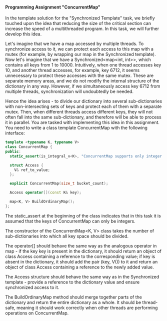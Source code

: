 #### Programming Assignment "ConcurrentMap"

In the template solution for the "Synchronized Template" task, we briefly touched upon the idea that reducing the size of the critical section can increase the speed of a multithreaded program. In this task, we will further develop this idea.

Let's imagine that we have a map accessed by multiple threads. To synchronize access to it, we can protect each access to this map with a mutex (for example, by wrapping our map in the Synchronized template). Now let's imagine that we have a Synchronized<map<int, int>>, which contains all keys from 1 to 10000. Intuitively, when one thread accesses key 10, and another thread accesses, for example, key 6712, it seems unnecessary to protect these accesses with the same mutex. These are separate memory areas, and we do not modify the internal structure of the dictionary in any way. However, if we simultaneously access key 6712 from multiple threads, synchronization will undoubtedly be needed.

Hence the idea arises - to divide our dictionary into several sub-dictionaries with non-intersecting sets of keys and protect each of them with a separate mutex. Then, when different threads access different keys, they will not often fall into the same sub-dictionary, and therefore will be able to process it in parallel. You are tasked with implementing this idea in this assignment. You need to write a class template ConcurrentMap with the following interface:

```cpp
template <typename K, typename V>
class ConcurrentMap {
public:
  static_assert(is_integral_v<K>, "ConcurrentMap supports only integer keys");

  struct Access {
    V& ref_to_value;
  };

  explicit ConcurrentMap(size_t bucket_count);

  Access operator[](const K& key);

  map<K, V> BuildOrdinaryMap();
};
```

The static_assert at the beginning of the class indicates that in this task it is assumed that the keys of ConcurrentMap can only be integers.

The constructor of the ConcurrentMap<K, V> class takes the number of sub-dictionaries into which all key space should be divided.

The operator[] should behave the same way as the analogous operator in map - if the key key is present in the dictionary, it should return an object of class Access containing a reference to the corresponding value; if key is absent in the dictionary, it should add the pair (key, V()) to it and return an object of class Access containing a reference to the newly added value.

The Access structure should behave the same way as in the Synchronized template - provide a reference to the dictionary value and ensure synchronized access to it.

The BuildOrdinaryMap method should merge together parts of the dictionary and return the entire dictionary as a whole. It should be thread-safe, meaning it should work correctly when other threads are performing operations on ConcurrentMap.